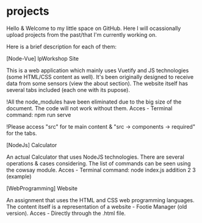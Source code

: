 # projects

Hello & Welcome to my little space on GitHub.
Here I will ocassionally upload projects from the past/that I'm currently working on.

Here is a brief description for each of them:

[Node-Vue] IpWorkshop Site

This is a web application which mainly uses Vuetify and JS technologies (some HTML/CSS content as well).
It's been originally designed to receive data from some sensors (view the about section).
The website itself has several tabs included (each one with its pupose).

!All the node_modules have been eliminated due to the big size of the document. The code will not work without them.
Acces - Terminal command: npm run serve

!Please access "src" for te main content & "src -> components -> required" for the tabs.


[NodeJs] Calculator

An actual Calculator that uses NodeJS technologies. There are several operations & cases considering. 
The list of commands can be seen using the cowsay module.
Acces - Terminal command: node index.js addition 2 3 (example)


[WebProgramming] Website

An assignment that uses the HTML and CSS web programming languages.
The content itself is a representation of a website - Footie Manager (old version).
Acces - Directly through the .html file.
